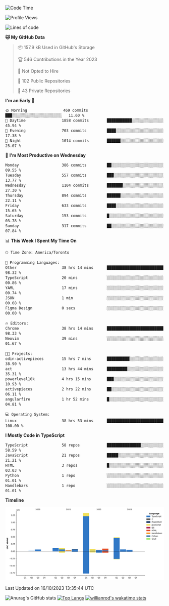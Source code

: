 <!--START_SECTION:waka-->
![Code Time](http://img.shields.io/badge/Code%20Time-754%20hrs%2028%20mins-blue)

![Profile Views](http://img.shields.io/badge/Profile%20Views-0-blue)

![Lines of code](https://img.shields.io/badge/From%20Hello%20World%20I%27ve%20Written-2.5%20million%20lines%20of%20code-blue)

**🐱 My GitHub Data** 

> 📦 157.9 kB Used in GitHub's Storage 
 > 
> 🏆 546 Contributions in the Year 2023
 > 
> 🚫 Not Opted to Hire
 > 
> 📜 102 Public Repositories 
 > 
> 🔑 43 Private Repositories 
 > 
**I'm an Early 🐤** 

```text
🌞 Morning                469 commits         ███░░░░░░░░░░░░░░░░░░░░░░   11.60 % 
🌆 Daytime                1858 commits        ███████████░░░░░░░░░░░░░░   45.94 % 
🌃 Evening                703 commits         ████░░░░░░░░░░░░░░░░░░░░░   17.38 % 
🌙 Night                  1014 commits        ██████░░░░░░░░░░░░░░░░░░░   25.07 % 
```
📅 **I'm Most Productive on Wednesday** 

```text
Monday                   386 commits         ██░░░░░░░░░░░░░░░░░░░░░░░   09.55 % 
Tuesday                  557 commits         ███░░░░░░░░░░░░░░░░░░░░░░   13.77 % 
Wednesday                1104 commits        ███████░░░░░░░░░░░░░░░░░░   27.30 % 
Thursday                 894 commits         ██████░░░░░░░░░░░░░░░░░░░   22.11 % 
Friday                   633 commits         ████░░░░░░░░░░░░░░░░░░░░░   15.65 % 
Saturday                 153 commits         █░░░░░░░░░░░░░░░░░░░░░░░░   03.78 % 
Sunday                   317 commits         ██░░░░░░░░░░░░░░░░░░░░░░░   07.84 % 
```


📊 **This Week I Spent My Time On** 

```text
🕑︎ Time Zone: America/Toronto

💬 Programming Languages: 
Other                    38 hrs 14 mins      █████████████████████████   98.32 % 
TypeScript               20 mins             ░░░░░░░░░░░░░░░░░░░░░░░░░   00.86 % 
YAML                     17 mins             ░░░░░░░░░░░░░░░░░░░░░░░░░   00.74 % 
JSON                     1 min               ░░░░░░░░░░░░░░░░░░░░░░░░░   00.08 % 
Figma Design             0 secs              ░░░░░░░░░░░░░░░░░░░░░░░░░   00.00 % 

🔥 Editors: 
Chrome                   38 hrs 14 mins      █████████████████████████   98.33 % 
Neovim                   39 mins             ░░░░░░░░░░░░░░░░░░░░░░░░░   01.67 % 

🐱‍💻 Projects: 
odin-activepieces        15 hrs 7 mins       ██████████░░░░░░░░░░░░░░░   38.90 % 
act                      13 hrs 44 mins      █████████░░░░░░░░░░░░░░░░   35.31 % 
powerlevel10k            4 hrs 15 mins       ███░░░░░░░░░░░░░░░░░░░░░░   10.93 % 
activepieces             2 hrs 22 mins       ██░░░░░░░░░░░░░░░░░░░░░░░   06.11 % 
angularfire              1 hr 52 mins        █░░░░░░░░░░░░░░░░░░░░░░░░   04.81 % 

💻 Operating System: 
Linux                    38 hrs 53 mins      █████████████████████████   100.00 % 
```

**I Mostly Code in TypeScript** 

```text
TypeScript               58 repos            ███████████████░░░░░░░░░░   58.59 % 
JavaScript               21 repos            █████░░░░░░░░░░░░░░░░░░░░   21.21 % 
HTML                     3 repos             █░░░░░░░░░░░░░░░░░░░░░░░░   03.03 % 
Python                   1 repo              ░░░░░░░░░░░░░░░░░░░░░░░░░   01.01 % 
Handlebars               1 repo              ░░░░░░░░░░░░░░░░░░░░░░░░░   01.01 % 
```



**Timeline**

![Lines of Code chart](https://raw.githubusercontent.com/wise-introvert/wise-introvert/master/assets/bar_graph.png)


 Last Updated on 16/10/2023 13:35:44 UTC
<!--END_SECTION:waka-->

![Anurag's GitHub stats](https://github-readme-stats.vercel.app/api?username=wise-introvert&count_private=true&show_icons=true)
[![Top Langs](https://github-readme-stats.vercel.app/api/top-langs/?username=wise-introvert&langs_count=10)](https://github.com/anuraghazra/github-readme-stats)
[![willianrod's wakatime stats](https://github-readme-stats.vercel.app/api/wakatime?username=wiseintrovert)](https://github.com/anuraghazra/github-readme-stats)
